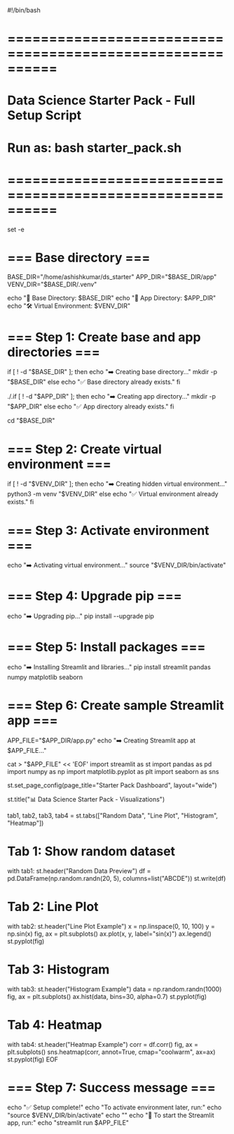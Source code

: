 #!/bin/bash
# ==========================================================
# Data Science Starter Pack - Full Setup Script
# Run as: bash starter_pack.sh
# ==========================================================

set -e

# === Base directory ===
BASE_DIR="/home/ashishkumar/ds_starter"
APP_DIR="$BASE_DIR/app"
VENV_DIR="$BASE_DIR/.venv"

echo "📂 Base Directory: $BASE_DIR"
echo "📂 App Directory: $APP_DIR"
echo "🛠️ Virtual Environment: $VENV_DIR"

# === Step 1: Create base and app directories ===
if [ ! -d "$BASE_DIR" ]; then
  echo "➡️ Creating base directory..."
  mkdir -p "$BASE_DIR"
else
  echo "✅ Base directory already exists."
fi

./.if [ ! -d "$APP_DIR" ]; then
  echo "➡️ Creating app directory..."
  mkdir -p "$APP_DIR"
else
  echo "✅ App directory already exists."
fi

cd "$BASE_DIR"

# === Step 2: Create virtual environment ===
if [ ! -d "$VENV_DIR" ]; then
  echo "➡️ Creating hidden virtual environment..."
  python3 -m venv "$VENV_DIR"
else
  echo "✅ Virtual environment already exists."
fi

# === Step 3: Activate environment ===
echo "➡️ Activating virtual environment..."
source "$VENV_DIR/bin/activate"

# === Step 4: Upgrade pip ===
echo "➡️ Upgrading pip..."
pip install --upgrade pip

# === Step 5: Install packages ===
echo "➡️ Installing Streamlit and libraries..."
pip install streamlit pandas numpy matplotlib seaborn

# === Step 6: Create sample Streamlit app ===
APP_FILE="$APP_DIR/app.py"
echo "➡️ Creating Streamlit app at $APP_FILE..."

cat > "$APP_FILE" << 'EOF'
import streamlit as st
import pandas as pd
import numpy as np
import matplotlib.pyplot as plt
import seaborn as sns

st.set_page_config(page_title="Starter Pack Dashboard", layout="wide")

st.title("📊 Data Science Starter Pack - Visualizations")

tab1, tab2, tab3, tab4 = st.tabs(["Random Data", "Line Plot", "Histogram", "Heatmap"])

# Tab 1: Show random dataset
with tab1:
    st.header("Random Data Preview")
    df = pd.DataFrame(np.random.randn(20, 5), columns=list("ABCDE"))
    st.write(df)

# Tab 2: Line Plot
with tab2:
    st.header("Line Plot Example")
    x = np.linspace(0, 10, 100)
    y = np.sin(x)
    fig, ax = plt.subplots()
    ax.plot(x, y, label="sin(x)")
    ax.legend()
    st.pyplot(fig)

# Tab 3: Histogram
with tab3:
    st.header("Histogram Example")
    data = np.random.randn(1000)
    fig, ax = plt.subplots()
    ax.hist(data, bins=30, alpha=0.7)
    st.pyplot(fig)

# Tab 4: Heatmap
with tab4:
    st.header("Heatmap Example")
    corr = df.corr()
    fig, ax = plt.subplots()
    sns.heatmap(corr, annot=True, cmap="coolwarm", ax=ax)
    st.pyplot(fig)
EOF

# === Step 7: Success message ===
echo "✅ Setup complete!"
echo "To activate environment later, run:"
echo "source $VENV_DIR/bin/activate"
echo ""
echo "🚀 To start the Streamlit app, run:"
echo "streamlit run $APP_FILE"